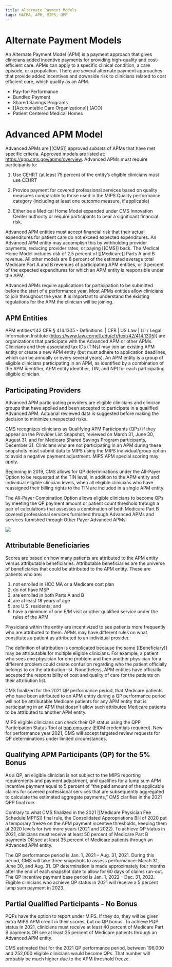 ```yaml
---
title: Alternate Payment Models
tags: MACRA, APM, MIPS, QPP
---
```

# Alternate Payment Models
An Alternate Payment Model (APM) is a payment approach that gives clinicians added incentive payments for providing high-quality and cost-efficient care. APMs can apply to a specific clinical condition, a care episode, or a population. There are several alternate payment approaches that provide added incentives and downside risk to clinicians related to cost efficient care, which qualify as an APM.

- Pay-for-Performance
- Bundled Payment
- Shared Savings Programs
- [[Accountable Care Organizations]] (ACO)
- Patient Centered Medical Homes

# Advanced APM Model
Advanced APMs are [[CMS]] approved *subsets* of APMs that have met specific criteria. Approved models are listed at: https://qpp.cms.gov/apms/overview. Advanced APMs must require participants to:

1. Use CEHRT (at least 75 percent of the entity’s eligible clinicians must use CEHRT

2. Provide payment for covered professional services based on quality measures comparable to those used in the MIPS Quality performance category (including at least one outcome measure, if applicable)

3. Either be a Medical Home Model expanded under CMS Innovation Center authority or require participants to bear a significant financial risk.

Advanced APM entities must accept financial risk that their actual expenditures for patient care do not exceed expected expenditures. An Advanced APM entity may accomplish this by withholding provider payments, reducing provider rates, or paying [[CMS]] back. The Medical Home Model includes risk of 2.5 percent of [[Medicare]] Parts A and B revenue. All other models are 8 percent of the estimated average total Medicare Part A and B revenues of participating APM entities, or 3 percent of the expected expenditures for which an APM entity is responsible under the APM.

Advanced APMs require applications for participation to be submitted before the start of a performance year. Most APMs entities allow clinicians to join throughout the year. It is important to understand the existing regulations for the APM the clinician will be joining.

## APM Entities
APM entities^[42 CFR § 414.1305 - Definitions. | CFR | US Law | LII / Legal Information Institute (https://www.law.cornell.edu/cfr/text/42/414.1305)] are organizations that participate with the Advanced APM or other APMs. Clinicians and their associated tax IDs (TINs) may join an existing APM entity or create a new APM entity (but must adhere to application deadlines, which can be annually or every several years). An APM entity is a group of eligible clinicians participating in an APM,
as identified by a combination of the APM identifier, APM entity identifier, TIN, and NPI for each participating eligible clinician.

## Participating Providers
Advanced APM participating providers are eligible clinicians and clinician groups that have applied and been accepted to participate in a qualified Advanced APM. Actuarial reviewed data is suggested before making the decision to minimize unexpected risks.

CMS recognizes clinicians as Qualifying APM Participants (QPs) if they appear on the Provider List Snapshot, reviewed on March 31, June 30, August 31, and for Medicare Shared Savings Program participants, December 31. Clinicians who are not participating in an APM during these snapshots must submit data to MIPS using the MIPS individual/group option to avoid a negative payment adjustment. MIPS APM special scoring may apply.

Beginning in 2019, CMS allows for QP determinations under the All-Payer Option to be requested at the TIN level, in addition to the APM entity and individual eligible clinician levels, when all eligible clinicians who have reassigned their billing rights to the TIN are included in a single APM entity. 

The All-Payer Combination Option allows eligible clinicians to become QPs by meeting the QP payment amount or patient count threshold through a pair of calculations that assesses a combination of both Medicare Part B covered professional services furnished through Advanced APMs and services furnished through Other Payer Advanced APMs.

![](https://i.imgur.com/QAWazu0.png)

## Attributable Beneficiaries
Scores are based on how many patients are attributed to the APM entity versus attributable beneficiaries. Attributable beneficiaries are the universe of beneficiaries that could be attributed to the APM entity. These are patients who are: 

1. not enrolled in HCC MA or a Medicare cost plan
2. do not have MSP
3. are enrolled in both Parts A and B
4. are at least 18 years of age
5. are U.S. residents; and 
6. have a minimum of one E/M visit or other qualified service under the rules of the APM

Physicians within the entity are incentivized to see patients more frequently who are attributed to them. APMs may have different rules on what constitutes a patient as attributed to an individual provider.

The definition of attribution is complicated because the same [[Beneficiary]] may be attributable for multiple eligible clinicians. For example, a patient who sees one physician for one problem and then another physician for a different problem could create confusion regarding who the patient officially belongs to on the attribution list. Nonetheless, APM entities have officially accepted the responsibility of cost and quality of care for the patients on their attribution list. 

CMS finalized for the 2021 QP performance period, that Medicare patients who have been attributed to an APM entity during a QP performance period will not be attributable Medicare patients for any APM entity that is participating in an APM that doesn’t allow such attributed Medicare patients to be attributed to another APM entity.

MIPS eligible clinicians can check their QP status using the QPP Participation Status Tool at [qpp.cms.gov](qpp.cms.gov) (EIDM credentials required). New for performance year 2021, CMS will accept targeted review requests for QP determinations under limited circumstances.

## Qualifying APM Participants (QP) for the 5% Bonus
As a QP, an eligible clinician is not subject to the MIPS reporting requirements and payment adjustment, and qualifies for a lump sum APM incentive payment equal to 5 percent of “the paid amount of the applicable claims for covered professional services that are subsequently aggregated to calculate the estimated aggregate payments,” CMS clarifies in the 2021 QPP final rule.

Contrary to what CMS finalized in the 2021 [[Medicare Physician Fee Schedule|MPFS]] final rule, the Consolidated Appropriations Bill of 2020 put a temporary freeze on the APM payment incentive thresholds, keeping them at 2020 levels for two more years (2021 and 2022). To achieve QP status in 2021, clinicians must receive at least 50 percent of Medicare Part B payments OR see at least 35 percent of Medicare patients through an Advanced APM entity.

The QP performance period is Jan. 1, 2021 – Aug. 31, 2021. During this period, CMS will take three snapshots to assess performance: March 31, June 30, and Aug. 31. QP determination is made approximately four months after the end of each snapshot date to allow for 60 days of claims run-out. The QP incentive payment base period is Jan. 1, 2022 – Dec. 31, 2022. Eligible clinicians who achieve QP status in 2021 will receive a 5 percent lump sum payment in 2023.

## Partial Qualified Participants - No Bonus
PQPs have the option to report under MIPS. If they do, they will be given extra MIPS APM credit in their scores, but no QP bonus. To achieve PQP status in 2021, clinicians must receive at least 40 percent of Medicare Part B payments OR see at least 25 percent of Medicare patients through an Advanced APM
entity.

CMS estimated that for the 2021 QP performance period, between 196,000 and 252,000 eligible clinicians would become QPs. That number will probably be much higher due to the APM threshold freeze.